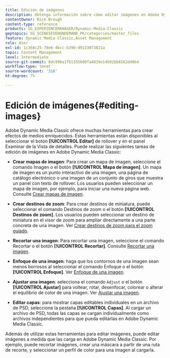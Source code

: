 ```yaml
---
title: Edición de imágenes
description: Obtenga información sobre cómo editar imágenes en Adobe Dynamic Media Classic.
contentOwner: Rick Brough
content-type: reference
products: SG_EXPERIENCEMANAGER/Dynamic-Media-Classic
geptopics: SG_SCENESEVENONDEMAND_PK/categories/master_files
feature: Dynamic Media Classic,Asset Management
role: User
exl-id: 1c368c25-78e6-4bcc-b390-d9133073821a
topic: Content Management
level: Intermediate
source-git-commit: 8dc990a1fb1355b00fa4839e14b92bb6562d40b4
workflow-type: tm+mt
source-wordcount: '316'
ht-degree: 7%

---
```


# Edición de imágenes{#editing-images}

Adobe Dynamic Media Classic ofrece muchas herramientas para crear efectos de medios enriquecidos. Estas herramientas están disponibles al seleccionar el botón **[!UICONTROL Editar]** de rollover y en el panel Examinar de la Vista de detalles. Puede realizar las siguientes tareas de edición de imágenes en Adobe Dynamic Media Classic:

* **Crear mapas de imagen**: Para crear un mapa de imagen, seleccione el comando Imagen o el botón **[!UICONTROL Mapa de imagen]**. Un mapa de imagen es un punto interactivo de una imagen, una página de catálogo electrónico o una imagen de un conjunto de giros que muestra un panel con texto de rollover. Los usuarios pueden seleccionar un mapa de imagen, por ejemplo, para iniciar una nueva página web. Consulte [Crear mapas de imagen](/help/using/creating-image-maps.md).

* **Crear destinos de zoom**: Para crear destinos de miniatura, puede seleccionar el comando Destinos de zoom o el botón **[!UICONTROL Destinos de zoom]**. Los usuarios pueden seleccionar un destino de miniatura en el visor de zoom para ampliar directamente a una parte concreta de una imagen. Ver [Crear destinos de zoom para el zoom guiado](/help/using/creating-zoom-targets-guided-zoom.md).

* **Recortar una imagen**: Para recortar una imagen, seleccione el comando Recortar o el botón **[!UICONTROL Recortar]**. Consulte [Recortar una imagen](/help/using/cropping-image.md).

* **Enfoque de una imagen**: haga que los contornos de una imagen sean menos borrosos al seleccionar el comando Enfoque o el botón **[!UICONTROL Enfoque]**. Ver [Enfoque de una imagen](/help/using/sharpening-image.md).

* **Ajustar una imagen**: selecciona el comando `Adjust` o el botón **[!UICONTROL Ajustar]** para voltear, rotar, desenfocar, colorear o alterar el equilibrio de color de una imagen. Ver [Ajustar una imagen](/help/using/adjusting-image.md).

* **Editar capas**: para mostrar capas editables individuales en un archivo de PSD, seleccione la pestaña **[!UICONTROL Capas]**. Al cargar un archivo de PSD, todas las capas se cargan individualmente como archivos independientes para que pueda editarlas en Adobe Dynamic Media Classic.

Además de utilizar estas herramientas para editar imágenes, puede editar imágenes a medida que las carga en Adobe Dynamic Media Classic. Por ejemplo, puede recortar imágenes, crear una máscara a partir de una ruta de recorte, y seleccionar un perfil de color para una imagen al cargarla.
